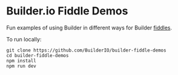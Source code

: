 # Builder.io Fiddle Demos

Fun examples of using Builder in different ways for Builder [fiddles](https://builder.io/fiddle).

To run locally:

```
git clone https://github.com/BuilderIO/builder-fiddle-demos
cd builder-fiddle-demos
npm install
npm run dev
```

